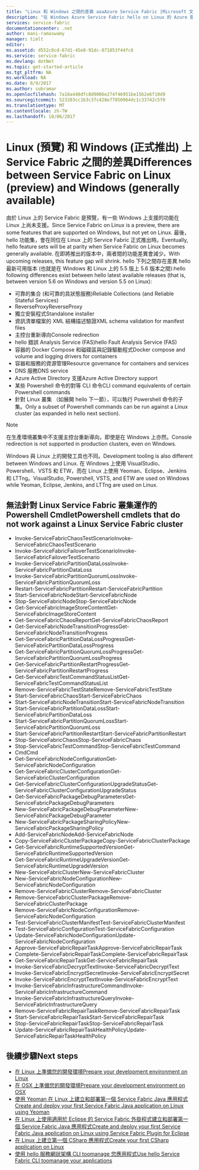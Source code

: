 ```yaml
---
title: "Linux 和 Windows 之間的差異 aaaAzure Service Fabric |Microsoft 文件"
description: "在 Windows Azure Service Fabric hello on Linux 的 Azure 服務網狀架構預覽之間的差異。"
services: service-fabric
documentationcenter: .net
author: mani-ramaswamy
manager: timlt
editor: 
ms.assetid: d552c8cd-67d1-45e8-91dc-871853f44fc6
ms.service: service-fabric
ms.devlang: dotNet
ms.topic: get-started-article
ms.tgt_pltfrm: NA
ms.workload: NA
ms.date: 8/9/2017
ms.author: subramar
ms.openlocfilehash: 7a16a440dfc8d9006e274f46951be1562e6f10d9
ms.sourcegitcommit: 523283cc1b3c37c428e77850964dc1c33742c5f0
ms.translationtype: MT
ms.contentlocale: zh-TW
ms.lasthandoff: 10/06/2017
---
```

# <a name="differences-between-service-fabric-on-linux-preview-and-windows-generally-available"></a><span data-ttu-id="e6b31-103">Linux (預覽) 和 Windows (正式推出) 上 Service Fabric 之間的差異</span><span class="sxs-lookup"><span data-stu-id="e6b31-103">Differences between Service Fabric on Linux (preview) and Windows (generally available)</span></span>

<span data-ttu-id="e6b31-104">由於 Linux 上的 Service Fabric 是預覽，有一些 Windows 上支援的功能在 Linux 上尚未支援。</span><span class="sxs-lookup"><span data-stu-id="e6b31-104">Since Service Fabric on Linux is a preview, there are some features that are supported on Windows, but not yet on Linux.</span></span> <span data-ttu-id="e6b31-105">最後，hello 功能集，會在同位在 Linux 上的 Service Fabric 正式推出時。</span><span class="sxs-lookup"><span data-stu-id="e6b31-105">Eventually, hello feature sets will be at parity when Service Fabric on Linux becomes generally available.</span></span> <span data-ttu-id="e6b31-106">在即將推出的版本中，兩者間的功能差異會減少。</span><span class="sxs-lookup"><span data-stu-id="e6b31-106">With upcoming releases, this feature gap will shrink.</span></span> <span data-ttu-id="e6b31-107">hello 下列之間存在差異 hello 最新可用版本 (也就是在 Windows 和 Linux 上的 5.5 版上 5.6 版本之間):</span><span class="sxs-lookup"><span data-stu-id="e6b31-107">hello following differences exist between hello latest available releases (that is, between version 5.6 on Windows and version 5.5 on Linux):</span></span> 

* <span data-ttu-id="e6b31-108">可靠的集合 (和可靠的具狀態服務)</span><span class="sxs-lookup"><span data-stu-id="e6b31-108">Reliable Collections (and Reliable Stateful Services)</span></span> 
* <span data-ttu-id="e6b31-109">ReverseProxy</span><span class="sxs-lookup"><span data-stu-id="e6b31-109">ReverseProxy</span></span> 
* <span data-ttu-id="e6b31-110">獨立安裝程式</span><span class="sxs-lookup"><span data-stu-id="e6b31-110">Standalone installer</span></span> 
* <span data-ttu-id="e6b31-111">資訊清單檔案的 XML 結構描述驗證</span><span class="sxs-lookup"><span data-stu-id="e6b31-111">XML schema validation for manifest files</span></span> 
* <span data-ttu-id="e6b31-112">主控台重新導向</span><span class="sxs-lookup"><span data-stu-id="e6b31-112">Console redirection</span></span> 
* <span data-ttu-id="e6b31-113">hello 錯誤 Analysis Service (FAS)</span><span class="sxs-lookup"><span data-stu-id="e6b31-113">hello Fault Analysis Service (FAS)</span></span>
* <span data-ttu-id="e6b31-114">容器的 Docker Compose 和磁碟區與記錄驅動程式</span><span class="sxs-lookup"><span data-stu-id="e6b31-114">Docker compose and volume and logging drivers for containers</span></span> 
* <span data-ttu-id="e6b31-115">容器和服務的資源管理</span><span class="sxs-lookup"><span data-stu-id="e6b31-115">Resource governance for containers and services</span></span> 
* <span data-ttu-id="e6b31-116">DNS 服務</span><span class="sxs-lookup"><span data-stu-id="e6b31-116">DNS service</span></span>
* <span data-ttu-id="e6b31-117">Azure Active Directory 支援</span><span class="sxs-lookup"><span data-stu-id="e6b31-117">Azure Active Directory support</span></span>
* <span data-ttu-id="e6b31-118">某些 Powershell 命令的對等 CLI 命令</span><span class="sxs-lookup"><span data-stu-id="e6b31-118">CLI command equivalents of certain Powershell commands</span></span> 
* <span data-ttu-id="e6b31-119">針對 Linux 叢集 （如展開 hello 下一節），可以執行 Powershell 命令的子集。</span><span class="sxs-lookup"><span data-stu-id="e6b31-119">Only a subset of Powershell commands can be run against a Linux cluster (as expanded in hello next section).</span></span>

>[!NOTE]
><span data-ttu-id="e6b31-120">在生產環境叢集中不支援主控台重新導向，即使是在 Windows 上亦然。</span><span class="sxs-lookup"><span data-stu-id="e6b31-120">Console redirection is not supported in production clusters, even on Windows.</span></span>

<span data-ttu-id="e6b31-121">Windows 與 Linux 上的開發工具也不同。</span><span class="sxs-lookup"><span data-stu-id="e6b31-121">Development tooling is also different between Windows and Linux.</span></span> <span data-ttu-id="e6b31-122">在 Windows 上使用 VisualStudio、Powershell、VSTS 和 ETW，而在 Linux 上使用 Yeoman、Eclipse、Jenkins 和 LTTng。</span><span class="sxs-lookup"><span data-stu-id="e6b31-122">VisualStudio, Powershell, VSTS, and ETW are used on Windows while Yeoman, Eclipse, Jenkins, and LTTng are used on Linux.</span></span>

## <a name="powershell-cmdlets-that-do-not-work-against-a-linux-service-fabric-cluster"></a><span data-ttu-id="e6b31-123">無法針對 Linux Service Fabric 叢集運作的 Powershell Cmdlet</span><span class="sxs-lookup"><span data-stu-id="e6b31-123">Powershell cmdlets that do not work against a Linux Service Fabric cluster</span></span>

* <span data-ttu-id="e6b31-124">Invoke-ServiceFabricChaosTestScenario</span><span class="sxs-lookup"><span data-stu-id="e6b31-124">Invoke-ServiceFabricChaosTestScenario</span></span>
* <span data-ttu-id="e6b31-125">Invoke-ServiceFabricFailoverTestScenario</span><span class="sxs-lookup"><span data-stu-id="e6b31-125">Invoke-ServiceFabricFailoverTestScenario</span></span>
* <span data-ttu-id="e6b31-126">Invoke-ServiceFabricPartitionDataLoss</span><span class="sxs-lookup"><span data-stu-id="e6b31-126">Invoke-ServiceFabricPartitionDataLoss</span></span>
* <span data-ttu-id="e6b31-127">Invoke-ServiceFabricPartitionQuorumLoss</span><span class="sxs-lookup"><span data-stu-id="e6b31-127">Invoke-ServiceFabricPartitionQuorumLoss</span></span>
* <span data-ttu-id="e6b31-128">Restart-ServiceFabricPartition</span><span class="sxs-lookup"><span data-stu-id="e6b31-128">Restart-ServiceFabricPartition</span></span>
* <span data-ttu-id="e6b31-129">Start-ServiceFabricNode</span><span class="sxs-lookup"><span data-stu-id="e6b31-129">Start-ServiceFabricNode</span></span>
* <span data-ttu-id="e6b31-130">Stop-ServiceFabricNode</span><span class="sxs-lookup"><span data-stu-id="e6b31-130">Stop-ServiceFabricNode</span></span>
* <span data-ttu-id="e6b31-131">Get-ServiceFabricImageStoreContent</span><span class="sxs-lookup"><span data-stu-id="e6b31-131">Get-ServiceFabricImageStoreContent</span></span>
* <span data-ttu-id="e6b31-132">Get-ServiceFabricChaosReport</span><span class="sxs-lookup"><span data-stu-id="e6b31-132">Get-ServiceFabricChaosReport</span></span>
* <span data-ttu-id="e6b31-133">Get-ServiceFabricNodeTransitionProgress</span><span class="sxs-lookup"><span data-stu-id="e6b31-133">Get-ServiceFabricNodeTransitionProgress</span></span>
* <span data-ttu-id="e6b31-134">Get-ServiceFabricPartitionDataLossProgress</span><span class="sxs-lookup"><span data-stu-id="e6b31-134">Get-ServiceFabricPartitionDataLossProgress</span></span>
* <span data-ttu-id="e6b31-135">Get-ServiceFabricPartitionQuorumLossProgress</span><span class="sxs-lookup"><span data-stu-id="e6b31-135">Get-ServiceFabricPartitionQuorumLossProgress</span></span>
* <span data-ttu-id="e6b31-136">Get-ServiceFabricPartitionRestartProgress</span><span class="sxs-lookup"><span data-stu-id="e6b31-136">Get-ServiceFabricPartitionRestartProgress</span></span>
* <span data-ttu-id="e6b31-137">Get-ServiceFabricTestCommandStatusList</span><span class="sxs-lookup"><span data-stu-id="e6b31-137">Get-ServiceFabricTestCommandStatusList</span></span>
* <span data-ttu-id="e6b31-138">Remove-ServiceFabricTestState</span><span class="sxs-lookup"><span data-stu-id="e6b31-138">Remove-ServiceFabricTestState</span></span>
* <span data-ttu-id="e6b31-139">Start-ServiceFabricChaos</span><span class="sxs-lookup"><span data-stu-id="e6b31-139">Start-ServiceFabricChaos</span></span>
* <span data-ttu-id="e6b31-140">Start-ServiceFabricNodeTransition</span><span class="sxs-lookup"><span data-stu-id="e6b31-140">Start-ServiceFabricNodeTransition</span></span>
* <span data-ttu-id="e6b31-141">Start-ServiceFabricPartitionDataLoss</span><span class="sxs-lookup"><span data-stu-id="e6b31-141">Start-ServiceFabricPartitionDataLoss</span></span>
* <span data-ttu-id="e6b31-142">Start-ServiceFabricPartitionQuorumLoss</span><span class="sxs-lookup"><span data-stu-id="e6b31-142">Start-ServiceFabricPartitionQuorumLoss</span></span>
* <span data-ttu-id="e6b31-143">Start-ServiceFabricPartitionRestart</span><span class="sxs-lookup"><span data-stu-id="e6b31-143">Start-ServiceFabricPartitionRestart</span></span>
* <span data-ttu-id="e6b31-144">Stop-ServiceFabricChaos</span><span class="sxs-lookup"><span data-stu-id="e6b31-144">Stop-ServiceFabricChaos</span></span>
* <span data-ttu-id="e6b31-145">Stop-ServiceFabricTestCommand</span><span class="sxs-lookup"><span data-stu-id="e6b31-145">Stop-ServiceFabricTestCommand</span></span>
* <span data-ttu-id="e6b31-146">Cmd</span><span class="sxs-lookup"><span data-stu-id="e6b31-146">Cmd</span></span>
* <span data-ttu-id="e6b31-147">Get-ServiceFabricNodeConfiguration</span><span class="sxs-lookup"><span data-stu-id="e6b31-147">Get-ServiceFabricNodeConfiguration</span></span>
* <span data-ttu-id="e6b31-148">Get-ServiceFabricClusterConfiguration</span><span class="sxs-lookup"><span data-stu-id="e6b31-148">Get-ServiceFabricClusterConfiguration</span></span>
* <span data-ttu-id="e6b31-149">Get-ServiceFabricClusterConfigurationUpgradeStatus</span><span class="sxs-lookup"><span data-stu-id="e6b31-149">Get-ServiceFabricClusterConfigurationUpgradeStatus</span></span>
* <span data-ttu-id="e6b31-150">Get-ServiceFabricPackageDebugParameters</span><span class="sxs-lookup"><span data-stu-id="e6b31-150">Get-ServiceFabricPackageDebugParameters</span></span>
* <span data-ttu-id="e6b31-151">New-ServiceFabricPackageDebugParameter</span><span class="sxs-lookup"><span data-stu-id="e6b31-151">New-ServiceFabricPackageDebugParameter</span></span>
* <span data-ttu-id="e6b31-152">New-ServiceFabricPackageSharingPolicy</span><span class="sxs-lookup"><span data-stu-id="e6b31-152">New-ServiceFabricPackageSharingPolicy</span></span>
* <span data-ttu-id="e6b31-153">Add-ServiceFabricNode</span><span class="sxs-lookup"><span data-stu-id="e6b31-153">Add-ServiceFabricNode</span></span>
* <span data-ttu-id="e6b31-154">Copy-ServiceFabricClusterPackage</span><span class="sxs-lookup"><span data-stu-id="e6b31-154">Copy-ServiceFabricClusterPackage</span></span>
* <span data-ttu-id="e6b31-155">Get-ServiceFabricRuntimeSupportedVersion</span><span class="sxs-lookup"><span data-stu-id="e6b31-155">Get-ServiceFabricRuntimeSupportedVersion</span></span>
* <span data-ttu-id="e6b31-156">Get-ServiceFabricRuntimeUpgradeVersion</span><span class="sxs-lookup"><span data-stu-id="e6b31-156">Get-ServiceFabricRuntimeUpgradeVersion</span></span>
* <span data-ttu-id="e6b31-157">New-ServiceFabricCluster</span><span class="sxs-lookup"><span data-stu-id="e6b31-157">New-ServiceFabricCluster</span></span>
* <span data-ttu-id="e6b31-158">New-ServiceFabricNodeConfiguration</span><span class="sxs-lookup"><span data-stu-id="e6b31-158">New-ServiceFabricNodeConfiguration</span></span>
* <span data-ttu-id="e6b31-159">Remove-ServiceFabricCluster</span><span class="sxs-lookup"><span data-stu-id="e6b31-159">Remove-ServiceFabricCluster</span></span>
* <span data-ttu-id="e6b31-160">Remove-ServiceFabricClusterPackage</span><span class="sxs-lookup"><span data-stu-id="e6b31-160">Remove-ServiceFabricClusterPackage</span></span>
* <span data-ttu-id="e6b31-161">Remove-ServiceFabricNodeConfiguration</span><span class="sxs-lookup"><span data-stu-id="e6b31-161">Remove-ServiceFabricNodeConfiguration</span></span>
* <span data-ttu-id="e6b31-162">Test-ServiceFabricClusterManifest</span><span class="sxs-lookup"><span data-stu-id="e6b31-162">Test-ServiceFabricClusterManifest</span></span>
* <span data-ttu-id="e6b31-163">Test-ServiceFabricConfiguration</span><span class="sxs-lookup"><span data-stu-id="e6b31-163">Test-ServiceFabricConfiguration</span></span>
* <span data-ttu-id="e6b31-164">Update-ServiceFabricNodeConfiguration</span><span class="sxs-lookup"><span data-stu-id="e6b31-164">Update-ServiceFabricNodeConfiguration</span></span>
* <span data-ttu-id="e6b31-165">Approve-ServiceFabricRepairTask</span><span class="sxs-lookup"><span data-stu-id="e6b31-165">Approve-ServiceFabricRepairTask</span></span>
* <span data-ttu-id="e6b31-166">Complete-ServiceFabricRepairTask</span><span class="sxs-lookup"><span data-stu-id="e6b31-166">Complete-ServiceFabricRepairTask</span></span>
* <span data-ttu-id="e6b31-167">Get-ServiceFabricRepairTask</span><span class="sxs-lookup"><span data-stu-id="e6b31-167">Get-ServiceFabricRepairTask</span></span>
* <span data-ttu-id="e6b31-168">Invoke-ServiceFabricDecryptText</span><span class="sxs-lookup"><span data-stu-id="e6b31-168">Invoke-ServiceFabricDecryptText</span></span>
* <span data-ttu-id="e6b31-169">Invoke-ServiceFabricEncryptSecret</span><span class="sxs-lookup"><span data-stu-id="e6b31-169">Invoke-ServiceFabricEncryptSecret</span></span>
* <span data-ttu-id="e6b31-170">Invoke-ServiceFabricEncryptText</span><span class="sxs-lookup"><span data-stu-id="e6b31-170">Invoke-ServiceFabricEncryptText</span></span>
* <span data-ttu-id="e6b31-171">Invoke-ServiceFabricInfrastructureCommand</span><span class="sxs-lookup"><span data-stu-id="e6b31-171">Invoke-ServiceFabricInfrastructureCommand</span></span>
* <span data-ttu-id="e6b31-172">Invoke-ServiceFabricInfrastructureQuery</span><span class="sxs-lookup"><span data-stu-id="e6b31-172">Invoke-ServiceFabricInfrastructureQuery</span></span>
* <span data-ttu-id="e6b31-173">Remove-ServiceFabricRepairTask</span><span class="sxs-lookup"><span data-stu-id="e6b31-173">Remove-ServiceFabricRepairTask</span></span>
* <span data-ttu-id="e6b31-174">Start-ServiceFabricRepairTask</span><span class="sxs-lookup"><span data-stu-id="e6b31-174">Start-ServiceFabricRepairTask</span></span>
* <span data-ttu-id="e6b31-175">Stop-ServiceFabricRepairTask</span><span class="sxs-lookup"><span data-stu-id="e6b31-175">Stop-ServiceFabricRepairTask</span></span>
* <span data-ttu-id="e6b31-176">Update-ServiceFabricRepairTaskHealthPolicy</span><span class="sxs-lookup"><span data-stu-id="e6b31-176">Update-ServiceFabricRepairTaskHealthPolicy</span></span>



## <a name="next-steps"></a><span data-ttu-id="e6b31-177">後續步驟</span><span class="sxs-lookup"><span data-stu-id="e6b31-177">Next steps</span></span>
* [<span data-ttu-id="e6b31-178">在 Linux 上準備您的開發環境</span><span class="sxs-lookup"><span data-stu-id="e6b31-178">Prepare your development environment on Linux</span></span>](service-fabric-get-started-linux.md)
* [<span data-ttu-id="e6b31-179">在 OSX 上準備您的開發環境</span><span class="sxs-lookup"><span data-stu-id="e6b31-179">Prepare your development environment on OSX</span></span>](service-fabric-get-started-mac.md)
* [<span data-ttu-id="e6b31-180">使用 Yeoman 在 Linux 上建立和部署第一個 Service Fabric Java 應用程式</span><span class="sxs-lookup"><span data-stu-id="e6b31-180">Create and deploy your first Service Fabric Java application on Linux using Yeoman</span></span>](service-fabric-create-your-first-linux-application-with-java.md)
* [<span data-ttu-id="e6b31-181">在 Linux 上使用適用於 Eclipse 的 Service Fabric 外掛程式建立和部署第一個 Service Fabric Java 應用程式</span><span class="sxs-lookup"><span data-stu-id="e6b31-181">Create and deploy your first Service Fabric Java application on Linux using Service Fabric Plugin for Eclipse</span></span>](service-fabric-get-started-eclipse.md)
* [<span data-ttu-id="e6b31-182">在 Linux 上建立第一個 CSharp 應用程式</span><span class="sxs-lookup"><span data-stu-id="e6b31-182">Create your first CSharp application on Linux</span></span>](service-fabric-create-your-first-linux-application-with-csharp.md)
* [<span data-ttu-id="e6b31-183">使用 hello 服務網狀架構 CLI toomanage 您應用程式</span><span class="sxs-lookup"><span data-stu-id="e6b31-183">Use hello Service Fabric CLI toomanage your applications</span></span>](service-fabric-application-lifecycle-sfctl.md)
